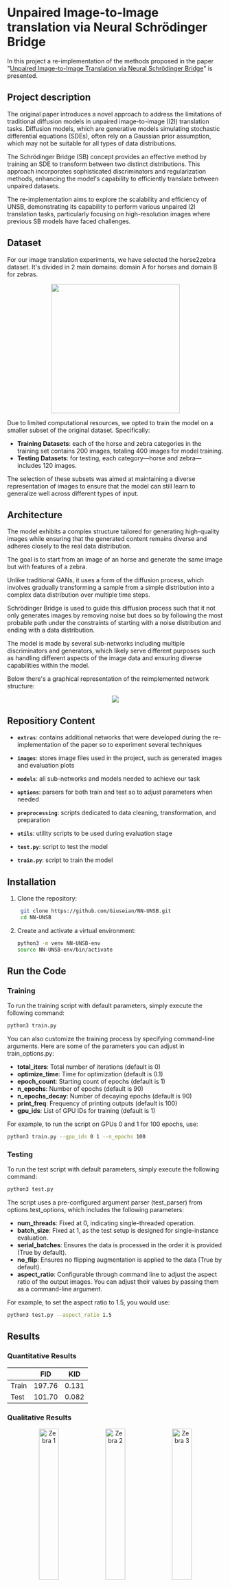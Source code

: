 # Unpaired Image-to-Image translation via Neural Schrödinger Bridge
In this project a re-implementation of the methods proposed in the paper "[Unpaired Image-to-Image Translation via Neural Schrödinger Bridge](https://arxiv.org/abs/2305.15086)" is presented. 

## Project description 
The original paper introduces a novel approach to address the limitations of traditional diffusion models in unpaired image-to-image (I2I) translation tasks. Diffusion models, which are generative models simulating stochastic differential equations (SDEs), often rely on a Gaussian prior assumption, which may not be suitable for all types of data distributions.

The Schrödinger Bridge (SB) concept provides an effective method by training an SDE to transform between two distinct distributions. This approach incorporates sophisticated discriminators and regularization methods, enhancing the model's capability to efficiently translate between unpaired datasets.

The re-implementation aims to explore the scalability and efficiency of UNSB, demonstrating its capability to perform various unpaired I2I translation tasks, particularly focusing on high-resolution images where previous SB models have faced challenges.

## Dataset 
For our image translation experiments, we have selected the horse2zebra dataset. It's divided in 2 main domains: domain A for horses and domain B for zebras.
<p align="center">
  <img src="images/horse2zebra_dataset_composition.png" width="300">
</p>
Due to limited computational resources, we opted to train the model on a smaller subset of the original dataset. 
Specifically:

- **Training Datasets**: each of the horse and zebra categories in the training set contains 200 images, totaling 400 images for model training. 
- **Testing Datasets**: for testing, each category—horse and zebra—includes 120 images. 

The selection of these subsets was aimed at maintaining a diverse representation of images to ensure that the model can still learn to generalize well across different types of input. 

## Architecture
The model exhibits a complex structure tailored for generating high-quality images while ensuring that the generated content remains diverse and adheres closely to the real data distribution.

The goal is to start from an image of an horse and generate the same image but with features of a zebra. 

Unlike traditional GANs, it uses a form of the diffusion process, which involves gradually transforming a sample from a simple distribution into a complex data distribution over multiple time steps. 

Schrödinger Bridge is used to guide this diffusion process such that it not only generates images by removing noise but does so by following the most probable path under the constraints of starting with a noise distribution and ending with a data distribution. 

The model is made by several sub-networks including multiple discriminators and generators, which likely serve different purposes such as handling different aspects of the image data and ensuring diverse capabilities within the model.

Below there's a graphical representation of the reimplemented network structure:
<p align="center">
  <img src="images/structure_network.png">
</p>

## Repositiory Content
* **`extras`**: contains additional networks that were developed during the re-implementation of the paper so to experiment several techniques

* **`images`**: stores image files used in the project, such as generated images and evaluation plots

* **`models`**: all sub-networks and models needed to achieve our task

* **`options`**: parsers for both train and test so to adjust parameters when needed

* **`preprocessing`**: scripts dedicated to data cleaning, transformation, and preparation 

* **`utils`**: utility scripts to be used during evaluation stage

* **`test.py`**: script to test the model 

* **`train.py`**: script to train the model


## Installation 

1. Clone the repository:
   ```bash
    git clone https://github.com/Giuseian/NN-UNSB.git
    cd NN-UNSB
    ```
2. Create and activate a virtual environment:
    ```bash
    python3 -m venv NN-UNSB-env
    source NN-UNSB-env/bin/activate
    ```

## Run the Code 

### Training
To run the training script with default parameters, simply execute the following command:

```bash
python3 train.py
```

You can also customize the training process by specifying command-line arguments. Here are some of the parameters you can adjust in train_options.py:
- **total_iters**: Total number of iterations (default is 0)
- **optimize_time**: Time for optimization (default is 0.1)
- **epoch_count**: Starting count of epochs (default is 1)
- **n_epochs**: Number of epochs (default is 90)
- **n_epochs_decay**: Number of decaying epochs (default is 90)
- **print_freq**: Frequency of printing outputs (default is 100)
- **gpu_ids**: List of GPU IDs for training (default is 1)

For example, to run the script on GPUs 0 and 1 for 100 epochs, use:
```bash
python3 train.py --gpu_ids 0 1 --n_epochs 100
```

### Testing
To run the test script with default parameters, simply execute the following command:

```bash
python3 test.py
```
The script uses a pre-configured argument parser (test_parser) from options.test_options, which includes the following parameters:
- **num_threads**: Fixed at 0, indicating single-threaded operation.
- **batch_size**: Fixed at 1, as the test setup is designed for single-instance evaluation.
- **serial_batches**: Ensures the data is processed in the order it is provided (True by default).
- **no_flip**: Ensures no flipping augmentation is applied to the data (True by default).
- **aspect_ratio**: Configurable through command line to adjust the aspect ratio of the output images.
You can adjust their values by passing them as a command-line argument.

For example, to set the aspect ratio to 1.5, you would use:
```bash
python3 test.py --aspect_ratio 1.5
```

## Results 
### Quantitative Results
|          | FID                | KID                |
|------------|--------------------|--------------------|
| Train | 197.76 | 0.131 |
| Test  | 101.70 | 0.082 |


### Qualitative Results
<p align="center">
  <img src="images/zebra1_results.png" alt="Zebra 1" width="30%" />
  <img src="images/zebra2_results.png" alt="Zebra 2" width="30%" />
  <img src="images/zebra3_results.jpg" alt="Zebra 3" width="30%" />
</p>


<p align="center">
  <img src="images/FID_values_140_epochs.png" alt="FID" width="40%" />
  <img src="images/KID_values_140_epochs.png" alt="KID" width="40%" />
</p>


## Acknowledgments
* The original paper:

```bib
@InProceedings{
  kim2023unsb,
  title={Unpaired Image-to-Image Translation via Neural Schrödinger Bridge},
  author={Beomsu Kim and Gihyun Kwon and Kwanyoung Kim and Jong Chul Ye},
  booktitle={ICLR},
  year={2024}
}
```
